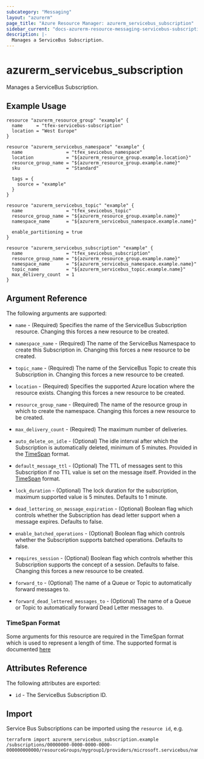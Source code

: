 ```yaml
---
subcategory: "Messaging"
layout: "azurerm"
page_title: "Azure Resource Manager: azurerm_servicebus_subscription"
sidebar_current: "docs-azurerm-resource-messaging-servicebus-subscription-x"
description: |-
  Manages a ServiceBus Subscription.
---
```


# azurerm_servicebus_subscription

Manages a ServiceBus Subscription.

## Example Usage

```hcl
resource "azurerm_resource_group" "example" {
  name     = "tfex-servicebus-subscription"
  location = "West Europe"
}

resource "azurerm_servicebus_namespace" "example" {
  name                = "tfex_sevicebus_namespace"
  location            = "${azurerm_resource_group.example.location}"
  resource_group_name = "${azurerm_resource_group.example.name}"
  sku                 = "Standard"

  tags = {
    source = "example"
  }
}

resource "azurerm_servicebus_topic" "example" {
  name                = "tfex_sevicebus_topic"
  resource_group_name = "${azurerm_resource_group.example.name}"
  namespace_name      = "${azurerm_servicebus_namespace.example.name}"

  enable_partitioning = true
}

resource "azurerm_servicebus_subscription" "example" {
  name                = "tfex_sevicebus_subscription"
  resource_group_name = "${azurerm_resource_group.example.name}"
  namespace_name      = "${azurerm_servicebus_namespace.example.name}"
  topic_name          = "${azurerm_servicebus_topic.example.name}"
  max_delivery_count  = 1
}
```

## Argument Reference

The following arguments are supported:

* `name` - (Required) Specifies the name of the ServiceBus Subscription resource.
    Changing this forces a new resource to be created.

* `namespace_name` - (Required) The name of the ServiceBus Namespace to create
    this Subscription in. Changing this forces a new resource to be created.

* `topic_name` - (Required) The name of the ServiceBus Topic to create
    this Subscription in. Changing this forces a new resource to be created.

* `location` - (Required) Specifies the supported Azure location where the resource exists.
    Changing this forces a new resource to be created.

* `resource_group_name` - (Required) The name of the resource group in which to
    create the namespace. Changing this forces a new resource to be created.

* `max_delivery_count` - (Required) The maximum number of deliveries.

* `auto_delete_on_idle` - (Optional) The idle interval after which the
    Subscription is automatically deleted, minimum of 5 minutes. Provided in the
    [TimeSpan](#timespan-format) format.

* `default_message_ttl` - (Optional) The TTL of messages sent to this Subscription
    if no TTL value is set on the message itself. Provided in the [TimeSpan](#timespan-format)
    format.

* `lock_duration` - (Optional) The lock duration for the subscription, maximum
    supported value is 5 minutes. Defaults to 1 minute.

* `dead_lettering_on_message_expiration` - (Optional) Boolean flag which controls
    whether the Subscription has dead letter support when a message expires. Defaults
    to false.

* `enable_batched_operations` - (Optional) Boolean flag which controls whether the
    Subscription supports batched operations. Defaults to false.

* `requires_session` - (Optional) Boolean flag which controls whether this Subscription
    supports the concept of a session. Defaults to false. Changing this forces a
    new resource to be created.

* `forward_to` - (Optional) The name of a Queue or Topic to automatically forward messages to.

* `forward_dead_lettered_messages_to` - (Optional) The name of a Queue or Topic to automatically forward Dead Letter messages to.

### TimeSpan Format

Some arguments for this resource are required in the TimeSpan format which is used to represent a length of time. The supported format is documented [here](https://msdn.microsoft.com/en-us/library/se73z7b9(v=vs.110).aspx#Anchor_2)

## Attributes Reference

The following attributes are exported:

* `id` - The ServiceBus Subscription ID.

## Import

Service Bus Subscriptions can be imported using the `resource id`, e.g.

```shell
terraform import azurerm_servicebus_subscription.example /subscriptions/00000000-0000-0000-0000-000000000000/resourceGroups/mygroup1/providers/microsoft.servicebus/namespaces/sbns1/topics/sntopic1/subscriptions/sbsub1
```
